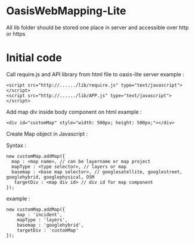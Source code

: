 OasisWebMapping-Lite
====================
All lib folder should be stored one place in server and accessible over http or https

Initial code
===========
Call require.js and API library from html file to oasis-lite server
example :

	<script src="http://....../lib/require.js" type="text/javascript"></script>
	<script src="http://....../lib/APP.js" type="text/javascript"></script>

Add map div inside body component on html
example :

	<div id="customMap" style="width: 500px; height: 500px;"></div>

Create Map object in Javascript :

Syntax :

 	new customMap.addMap({
	  map : <map name>, // can be layername or map project
	  mapType : <type selector>, // layers or map
	  basemap : <base map selector>, // googlesatellite, googlestreet, googlehybrid, googlephysical, OSM
	   targetDiv : <map div id> // div id for map component
 	});  

example :

	new customMap.addMap({
		map : 'incident',
		mapType : 'layers',
		basemap : 'googlehybrid',
		targetDiv : 'customMap'
	});
